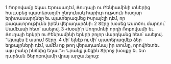 1 Ռոբովամը եկաւ Երուսաղէմ, Յուդայի ու Բենիամինի տներից հաւաքեց պատերազմի ընդունակ հարիւր ութսուն հազար երիտասարդներ եւ պատերազմեց Իսրայէլի դէմ, որ թագաւորութիւնն իրեն վերադարձնի: 2 Տէրը խօսեց Աստծու մարդու՝ Սամէասի հետ՝ ասելով. 3 «Խօսի՛ր Սողոմոնի որդի Ռոբովամի եւ Յուդայի երկրի ու Բենիամինի երկրի բոլոր մարդկանց հետ՝ ասելով. “Այսպէս է ասում Տէրը. 4 մի՛ ելնէք ու մի՛ պատերազմէք ձեր եղբայրների դէմ, ամէն ոք թող վերադառնայ իր տունը, որովհետեւ այս բանը ինձնից եղաւ”»: Նրանք լսեցին Տիրոջ խօսքը եւ ետ դարձան Յերոբովամի վրայ արշաւելուց:
